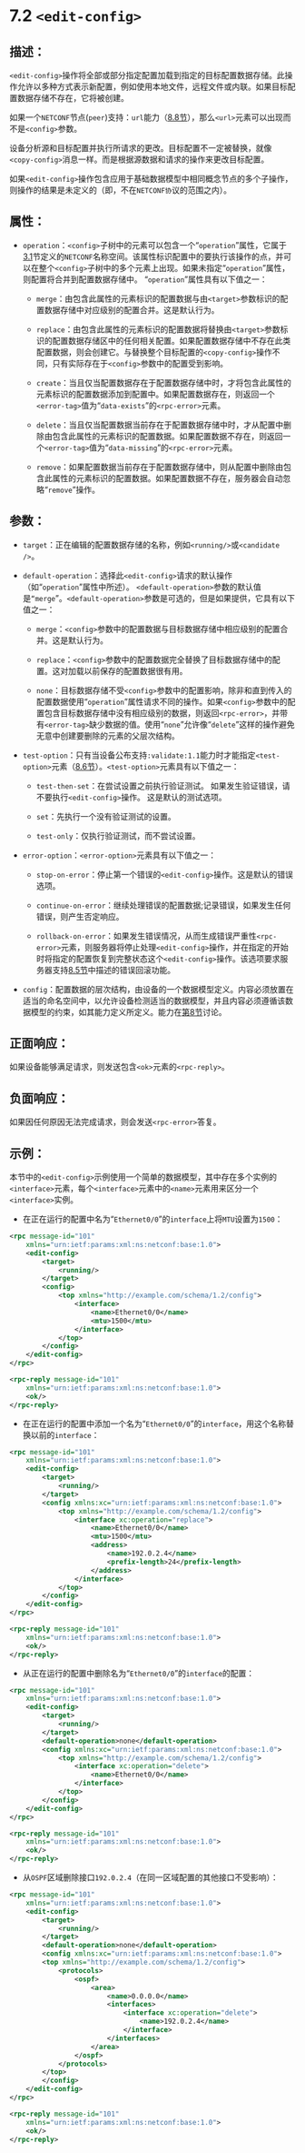# 7.2  `<edit-config>`

## 描述：

`<edit-config>`操作将全部或部分指定配置加载到指定的目标配置数据存储。此操作允许以多种方式表示新配置，例如使用本地文件，远程文件或内联。如果目标配置数据存储不存在，它将被创建。

如果一个`NETCONF`节点(`peer`)支持：`url`能力（[8.8节](https://tools.ietf.org/html/rfc6241#section-8.8)），那么`<url>`元素可以出现而不是`<config>`参数。

设备分析源和目标配置并执行所请求的更改。目标配置不一定被替换，就像`<copy-config>`消息一样。而是根据源数据和请求的操作来更改目标配置。

如果`<edit-config>`操作包含应用于基础数据模型中相同概念节点的多个子操作，则操作的结果是未定义的（即，不在`NETCONF协`议​​的范围之内）。

## 属性：

- `operation`：`<config>`子树中的元素可以包含一个“`operation`”属性，它属于[3.1](https://tools.ietf.org/html/rfc6241#section-3.1)节定义的`NETCONF`名称空间。该属性标识配置中的要执行该操作的点，并可以在整个`<config>`子树中的多个元素上出现。如果未指定“`operation`”属性，则配置将合并到配置数据存储中。 “`operation`”属性具有以下值之一：

    - `merge`：由包含此属性的元素标识的配置数据与由`<target>`参数标识的配置数据存储中对应级别的配置合并。这是默认行为。

    - `replace`：由包含此属性的元素标识的配置数据将替换由`<target>`参数标识的配置数据存储区中的任何相关配置。如果配置数据存储中不存在此类配置数据，则会创建它。与替换整个目标配置的`<copy-config>`操作不同，只有实际存在于`<config>`参数中的配置受到影响。

    - `create`：当且仅当配置数据存在于配置数据存储中时，才将包含此属性的元素标识的配置数据添加到配置中。如果配置数据存在，则返回一个`<error-tag>`值为“`data-exists`”的`<rpc-error>`元素。

    - `delete`：当且仅当配置数据当前存在于配置数据存储中时，才从配置中删除由包含此属性的元素标识的配置数据。如果配置数据不存在，则返回一个`<error-tag>`值为“`data-missing`”的`<rpc-error>`元素。

    - `remove`：如果配置数据当前存在于配置数据存储中，则从配置中删除由包含此属性的元素标识的配置数据。如果配置数据不存在，服务器会自动忽略“`remove`”操作。

## 参数：

- `target`：正在编辑的配置数据存储的名称，例如`<running/>`或`<candidate />`。

- `default-operation`：选择此`<edit-config>`请求的默认操作（如“`operation`”属性中所述）。 `<default-operation>`参数的默认值是`“merge`”。`<default-operation>`参数是可选的，但是如果提供，它具有以下值之一：

    - `merge`：`<config>`参数中的配置数据与目标数据存储中相应级别的配置合并。这是默认行为。

    - `replace`：`<config>`参数中的配置数据完全替换了目标数据存储中的配置。这对加载以前保存的配置数据很有用。

    - `none`：目标数据存储不受`<config>`参数中的配置影响，除非和直到传入的配置数据使用“`operation`”属性请求不同的操作。如果`<config>`参数中的配置包含目标数据存储中没有相应级别的数据，则返回`<rpc-error>`，并带有`<error-tag>`缺少数据的值。使用“`none`”允许像“`delete`”这样的操作避免无意中创建要删除的元素的父层次结构。

- `test-option`：只有当设备公布支持`:validate:1.1`能力时才能指定`<test-option>`元素（[8.6节](https://tools.ietf.org/html/rfc6241#section-8.6)）。`<test-option>`元素具有以下值之一：

    - `test-then-set`：在尝试设置之前执行验证测试。 如果发生验证错误，请不要执行`<edit-config>`操作。 这是默认的测试选项。

    - `set`：先执行一个没有验证测试的设置。

    - `test-only`：仅执行验证测试，而不尝试设置。

- `error-option`：`<error-option>`元素具有以下值之一：

    - `stop-on-error`：停止第一个错误的`<edit-config>`操作。这是默认的错误选项。

    - `continue-on-error`：继续处理错误的配置数据;记录错误，如果发生任何错误，则产生否定响应。

    - `rollback-on-error`：如果发生错误情况，从而生成错误严重性`<rpc-error>`元素，则服务器将停止处理`<edit-config>`操作，并在指定的开始时将指定的配置恢复到完整状态这个`<edit-config>`操作。该选项要求服务器支持[8.5节](https://tools.ietf.org/html/rfc6241#section-8.5)中描述的错误回滚功能。

- `config`：配置数据的层次结构，由设备的一个数据模型定义。内容必须放置在适当的命名空间中，以允许设备检测适当的数据模型，并且内容必须遵循该数据模型的约束，如其能力定义所定义。能力在[第8节](https://tools.ietf.org/html/rfc6241#section-8)讨论。

## 正面响应：

如果设备能够满足请求，则发送包含`<ok>`元素的`<rpc-reply>`。

## 负面响应：

如果因任何原因无法完成请求，则会发送`<rpc-error>`答复。

## 示例：

本节中的`<edit-config>`示例使用一个简单的数据模型，其中存在多个实例的`<interface>`元素，每个`<interface>`元素中的`<name>`元素用来区分一个`<interface>`实例。

- 在正在运行的配置中名为“`Ethernet0/0`”的`interface`上将`MTU`设置为`1500`：

```xml
<rpc message-id="101"
    xmlns="urn:ietf:params:xml:ns:netconf:base:1.0">
    <edit-config>
        <target>
            <running/>
        </target>
        <config>
            <top xmlns="http://example.com/schema/1.2/config">
                <interface>
                    <name>Ethernet0/0</name>
                    <mtu>1500</mtu>
                </interface>
            </top>
        </config>
    </edit-config>
</rpc>

<rpc-reply message-id="101"
    xmlns="urn:ietf:params:xml:ns:netconf:base:1.0">
    <ok/>
</rpc-reply>
```

- 在正在运行的配置中添加一个名为“`Ethernet0/0`”的`interface`，用这个名称替换以前的`interface`：

```xml
<rpc message-id="101"
    xmlns="urn:ietf:params:xml:ns:netconf:base:1.0">
    <edit-config>
        <target>
            <running/>
        </target>
        <config xmlns:xc="urn:ietf:params:xml:ns:netconf:base:1.0">
            <top xmlns="http://example.com/schema/1.2/config">
                <interface xc:operation="replace">
                    <name>Ethernet0/0</name>
                    <mtu>1500</mtu>
                    <address>
                        <name>192.0.2.4</name>
                        <prefix-length>24</prefix-length>
                    </address>
                </interface>
            </top>
        </config>
    </edit-config>
</rpc>

<rpc-reply message-id="101"
    xmlns="urn:ietf:params:xml:ns:netconf:base:1.0">
    <ok/>
</rpc-reply>
```

- 从正在运行的配置中删除名为“`Ethernet0/0`”的`interface`的配置：

```xml
<rpc message-id="101"
    xmlns="urn:ietf:params:xml:ns:netconf:base:1.0">
    <edit-config>
        <target>
            <running/>
        </target>
        <default-operation>none</default-operation>
        <config xmlns:xc="urn:ietf:params:xml:ns:netconf:base:1.0">
            <top xmlns="http://example.com/schema/1.2/config">
                <interface xc:operation="delete">
                    <name>Ethernet0/0</name>
                </interface>
            </top>
        </config>
    </edit-config>
</rpc>

<rpc-reply message-id="101"
    xmlns="urn:ietf:params:xml:ns:netconf:base:1.0">
    <ok/>
</rpc-reply>
```

- 从`OSPF`区域删除接口`192.0.2.4`（在同一区域配置的其他接口不受影响）：

```xml
<rpc message-id="101"
    xmlns="urn:ietf:params:xml:ns:netconf:base:1.0">
    <edit-config>
        <target>
            <running/>
        </target>
        <default-operation>none</default-operation>
        <config xmlns:xc="urn:ietf:params:xml:ns:netconf:base:1.0">
        <top xmlns="http://example.com/schema/1.2/config">
            <protocols>
                <ospf>
                    <area>
                        <name>0.0.0.0</name>
                        <interfaces>
                            <interface xc:operation="delete">
                                <name>192.0.2.4</name>
                            </interface>
                        </interfaces>
                    </area>
                </ospf>
            </protocols>
        </top>
        </config>
    </edit-config>
</rpc>

<rpc-reply message-id="101"
    xmlns="urn:ietf:params:xml:ns:netconf:base:1.0">
    <ok/>
</rpc-reply>
```
